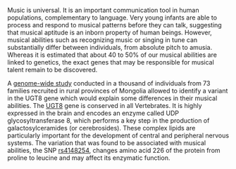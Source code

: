 Music is universal. It is an important communication tool in human populations, complementary to language. Very young infants are able to process and respond to musical patterns before they can talk, suggesting that musical aptitude is an inborn property of human beings. However, musical abilities such as recognizing music or singing in tune can substantially differ between individuals, from absolute pitch to amusia. Whereas it is estimated that about 40 to 50% of our musical abilities are linked to genetics, the exact genes that may be responsible for musical talent remain to be discovered.

A [genome-wide study](http://jmg.bmj.com/content/49/12/747.long) conducted in a thousand of individuals from 73 families recruited in rural provinces of Mongolia allowed to identify a variant in the UGT8 gene which would explain some differences in their musical abilities. The [UGT8](http://www.nextprot.org/db/entry/NX_Q16880) gene is conserved in all Vertebrates. It is highly expressed in the brain and encodes an enzyme called UDP glycosyltransferase 8, which performs a key step in the production of galactosylceramides (or cerebrosides). These complex lipids are particularly important for the development of central and peripheral nervous systems. The variation that was found to be associated with musical abilities, the SNP [rs4148254](http://www.ncbi.nlm.nih.gov/SNP/snp_ref.cgi?type=rs&rs=rs4148254), changes amino acid 226 of the protein from proline to leucine and may affect its enzymatic function.
